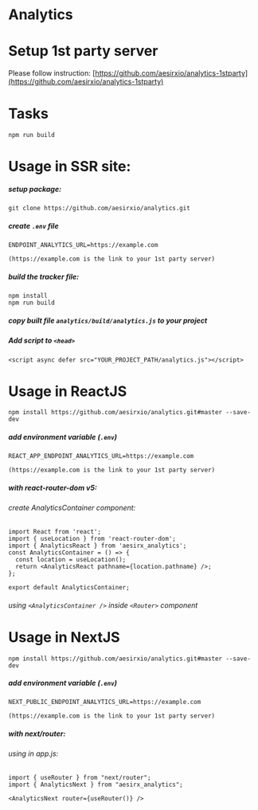# Analytics
# Setup 1st party server
Please follow instruction: [https://github.com/aesirxio/analytics-1stparty](https://github.com/aesirxio/analytics-1stparty)
# Tasks
`npm run build`



# Usage in SSR site:
##### setup package:
`git clone https://github.com/aesirxio/analytics.git`

##### create `.env` file
```
ENDPOINT_ANALYTICS_URL=https://example.com

(https://example.com is the link to your 1st party server)
```
##### build the tracker file:
```
npm install
npm run build
```
##### copy built file `analytics/build/analytics.js` to your project
##### Add script to `<head>`
`<script async defer src="YOUR_PROJECT_PATH/analytics.js"></script>`

# Usage in ReactJS

`npm install https://github.com/aesirxio/analytics.git#master --save-dev`
##### add environment variable (`.env`)
```
REACT_APP_ENDPOINT_ANALYTICS_URL=https://example.com

(https://example.com is the link to your 1st party server)
```
##### with react-router-dom v5:
###### create AnalyticsContainer component:
```
import React from 'react';
import { useLocation } from 'react-router-dom';
import { AnalyticsReact } from 'aesirx_analytics';
const AnalyticsContainer = () => {
  const location = useLocation();
  return <AnalyticsReact pathname={location.pathname} />;
};

export default AnalyticsContainer;
```
###### using `<AnalyticsContainer />` inside `<Router>` component 

# Usage in NextJS

`npm install https://github.com/aesirxio/analytics.git#master --save-dev`
##### add environment variable (`.env`)
```
NEXT_PUBLIC_ENDPOINT_ANALYTICS_URL=https://example.com

(https://example.com is the link to your 1st party server)
```
##### with next/router:
###### using in app.js:
```
import { useRouter } from "next/router";
import { AnalyticsNext } from "aesirx_analytics";

<AnalyticsNext router={useRouter()} />
```